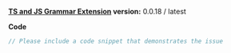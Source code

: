 
**[TS and JS Grammar Extension](https://marketplace.visualstudio.com/items?itemName=ms-vscode.typescript-javascript-grammar) version:**  0.0.18 / latest

**Code**

```ts
// Please include a code snippet that demonstrates the issue

```
